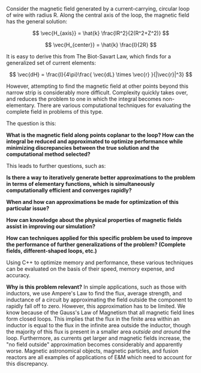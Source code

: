 Consider the magnetic field generated by a current-carrying, circular loop of wire with radius R. Along the central axis of the loop, the magnetic field has the general solution:

$$
\vec{H_{axis}} = \hat{k} \frac{IR^2}{2(R^2+Z^2)}
$$

$$
\vec{H_{center}} = \hat{k} \frac{I}{2R}
$$


It is easy to derive this from The Biot-Savart Law, which finds for a generalized set of current elements:

$$
\vec{dH} = \frac{I}{4\pi}\frac{ \vec{dL} \times \vec{r} }{|\vec{r}|^3}
$$

However, attempting to find the magnetic field at other points beyond this narrow strip is considerably more difficult. Complexity quickly takes over, and reduces the problem to one in which the integral becomes non-elementary. There are various computational techniques for evaluating the complete field in problems of this type.

The question is this:

__What is the magnetic field along points coplanar to the loop? How can the integral be reduced and approximated to optimize performance while minimizing discrepancies between the true solution and the computational method selected?__

This leads to further questions, such as:

__Is there a way to iteratively generate better approximations to the problem in terms of elementary functions, which is simultaneously computationally efficient and converges rapidly?__

__When and how can approximations be made for optimization of this particular issue?__

__How can knowledge about the physical properties of magnetic fields assist in improving our simulation?__

__How can techniques applied for this specific problem be used to improve the performance of further generalizations of the problem? (Complete fields, different-shaped loops, etc.)__

Using C++ to optimize memory and performance, these various techniques can be evaluated on the basis of their speed, memory expense, and accuracy.

__Why is this problem relevant?__
In simple applications, such as those with inductors, we use Ampere's Law to find the flux, average strength, and inductance of a circuit by approximating the field outside the component to rapidly fall off to zero. However, this approximation has to be limited. We know because of the Gauss's Law of Magnetism that all magnetic field lines form closed loops. This implies that the flux in the finite area within an inductor is equal to the flux in the infinite area outside the inductor, though the majority of this flux is present in a smaller area *outside and around* the loop. Furthermore, as currents get larger and magnetic fields increase, the "no field outside" approximation becomes considerably and apparently worse. Magnetic astronomical objects, magnetic particles, and fusion reactors are all examples of applications of E&M which need to account for this discrepancy.


